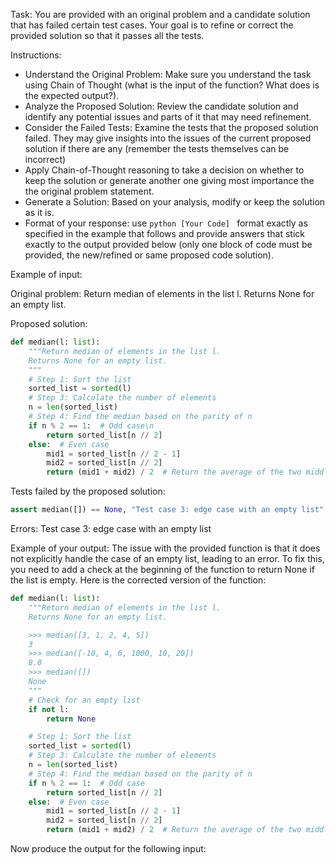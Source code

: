 Task: You are provided with an original problem and a candidate solution that has failed certain test cases. Your goal is to refine or correct the provided solution so that it passes all the tests.

Instructions:

- Understand the Original Problem: Make sure you understand the task using Chain of Thought (what is the input of the function? What does is the expected output?).
- Analyze the Proposed Solution: Review the candidate solution and identify any potential issues and parts of it that may need refinement.
- Consider the Failed Tests: Examine the tests that the proposed solution failed. They may give insights into the issues of the current proposed solution if there are any (remember the tests themselves can be incorrect)
- Apply Chain-of-Thought reasoning to take a decision on whether to keep the solution or generate another one giving most importance the the original problem statement.
- Generate a Solution: Based on your analysis, modify or keep the solution as it is.
- Format of your response: use ```python [Your Code] ``` format exactly as specified in the example that follows and provide answers that stick exactly to the output provided below (only one block of code must be provided, the new/refined or same proposed code solution).


Example of input:

Original problem:
Return median of elements in the list l.
Returns None for an empty list.

Proposed solution:
```python
def median(l: list):
    """Return median of elements in the list l.
    Returns None for an empty list.
    """
    # Step 1: Sort the list
    sorted_list = sorted(l)
    # Step 3: Calculate the number of elements
    n = len(sorted_list)
    # Step 4: Find the median based on the parity of n
    if n % 2 == 1:  # Odd case\n        
        return sorted_list[n // 2]
    else:  # Even case
        mid1 = sorted_list[n // 2 - 1]
        mid2 = sorted_list[n // 2]
        return (mid1 + mid2) / 2  # Return the average of the two middle elements
```
Tests failed by the proposed solution:
```python
assert median([]) == None, "Test case 3: edge case with an empty list"
```
Errors:
Test case 3: edge case with an empty list

Example of your output:
The issue with the provided function is that it does not explicitly handle the case of an empty list, leading to an error. To fix this, you need to add a check at the beginning of the function to return None if the list is empty. Here is the corrected version of the function:

```python
def median(l: list):
    """Return median of elements in the list l.
    Returns None for an empty list.

    >>> median([3, 1, 2, 4, 5])
    3
    >>> median([-10, 4, 6, 1000, 10, 20])
    8.0
    >>> median([])
    None
    """
    # Check for an empty list
    if not l:
        return None

    # Step 1: Sort the list
    sorted_list = sorted(l)
    # Step 3: Calculate the number of elements
    n = len(sorted_list)
    # Step 4: Find the median based on the parity of n
    if n % 2 == 1:  # Odd case
        return sorted_list[n // 2]
    else:  # Even case
        mid1 = sorted_list[n // 2 - 1]
        mid2 = sorted_list[n // 2]
        return (mid1 + mid2) / 2  # Return the average of the two middle elements
```

Now produce the output for the following input:


